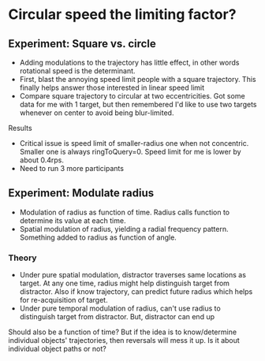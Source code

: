 Circular speed the limiting factor?
==============

## Experiment: Square vs. circle

- Adding modulations to the trajectory has little effect, in other words rotational speed is the determinant.  
- First, blast the annoying speed limit people with a square trajectory. This finally helps answer those interested in linear speed limit
- Compare square trajectory to circular at two eccentricities. Got some data for me with 1 target, but then remembered I'd like to use two targets whenever on center to avoid being blur-limited.

Results
- Critical issue is speed limit of smaller-radius one when not concentric. Smaller one is always ringToQuery=0. Speed limit for me is lower by about 0.4rps.
- Need to run 3 more participants

## Experiment: Modulate radius

- Modulation of radius as function of time. Radius calls function to determine its value at each time.
- Spatial modulation of radius, yielding a radial frequency pattern. Something added to radius as function of angle.

### Theory
- Under pure spatial modulation, distractor traverses same locations as target. At any one time, radius might help distinguish target from distractor. Also if know trajectory, can predict future radius which helps for re-acquisition of target.
- Under pure temporal modulation of radius, can't use radius to distinguish target from distractor. But, distractor can end up 

Should also be a function of time? But if the idea is to know/determine individual objects' trajectories, then reversals will mess it up.
Is it about individual object paths or not?